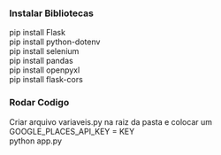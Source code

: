 ### Instalar Bibliotecas
pip install Flask<br>
pip install python-dotenv<br>
pip install selenium<br>
pip install pandas<br>
pip install openpyxl<br>
pip install flask-cors<br>


### Rodar Codigo
Criar arquivo variaveis.py na raiz da pasta e colocar um GOOGLE_PLACES_API_KEY = KEY<br>
python app.py